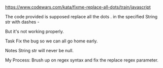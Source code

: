 https://www.codewars.com/kata/fixme-replace-all-dots/train/javascript

The code provided is supposed replace all the dots . in the specified String str with dashes -

But it's not working properly.

Task
Fix the bug so we can all go home early.

Notes
String str will never be null.

My Process: Brush up on regex syntax and fix the replace regex parameter.